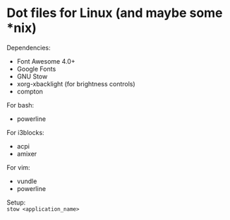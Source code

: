 Dot files for Linux (and maybe some \*nix)
=========================================

Dependencies:

* Font Awesome 4.0+
* Google Fonts
* GNU Stow
* xorg-xbacklight (for brightness controls)
* compton

For bash:

* powerline

For i3blocks:

* acpi
* amixer

For vim:

* vundle
* powerline

Setup:  
`stow <application_name>`
